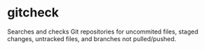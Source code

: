# gitcheck

Searches and checks Git repositories for uncommited files, staged changes,
untracked files, and branches not pulled/pushed.
